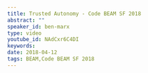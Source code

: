 ```yaml
---
title: Trusted Autonomy - Code BEAM SF 2018
abstract: ""
speaker_id: ben-marx
type: video
youtube_id: NAdCxr6C4DI
keywords: 
date: 2018-04-12
tags: BEAM,Code BEAM SF 2018
---
```


